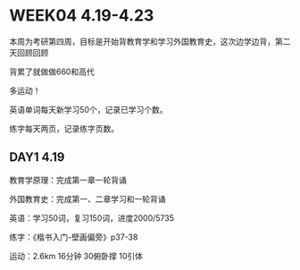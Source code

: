 # WEEK04 4.19-4.23

本周为考研第四周，目标是开始背教育学和学习外国教育史，这次边学边背，第二天回顾回顾

背累了就做做660和高代

多运动！

英语单词每天新学习50个，记录已学习个数。

练字每天两页，记录练字页数。

## DAY1 4.19

教育学原理：完成第一章一轮背诵

外国教育史：完成第一、二章学习和一轮背诵

英语：学习50词，复习150词，进度2000/5735

练字：《楷书入门-壁画偏旁》p37-38

运动：2.6km 16分钟 30俯卧撑 10引体

